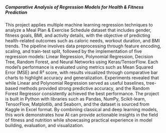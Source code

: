 ##### **Comparative Analysis of Regression Models for Health \& Fitness Prediction**



This project applies multiple machine learning regression techniques to analyze a Meal Plan \& Exercise Schedule dataset that includes gender, fitness goals, BMI, and activity details, with the objective of predicting health-related outcomes such as caloric needs, workout duration, and BMI trends. The pipeline involves data preprocessing through feature encoding, scaling, and train-test split, followed by the implementation of five regression models: Linear Regression, Polynomial Regression, Decision Tree, Random Forest, and Neural Networks using Keras/TensorFlow. Each model’s performance is evaluated using metrics such as Mean Squared Error (MSE) and R² score, with results visualized through comparative bar charts to highlight accuracy and generalization. Experiments revealed that while Linear and Polynomial Regression served as useful baselines, tree-based methods provided strong predictive accuracy, and the Random Forest Regressor consistently achieved the best performance. The project is built in Python with libraries such as Pandas, NumPy, Scikit-learn, TensorFlow, Matplotlib, and Seaborn, and the dataset is sourced from Kaggle in Excel format. By combining classical and deep learning models, this work demonstrates how AI can provide actionable insights in the field of fitness and nutrition while showcasing practical experience in model building, evaluation, and visualization.

